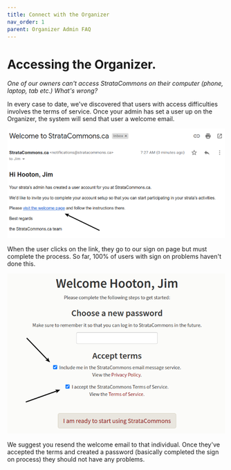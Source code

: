 ```yaml
---
title: Connect with the Organizer
nav_order: 1
parent: Organizer Admin FAQ
---
```


# Accessing the Organizer.

*One of our owners can't access StrataCommons on their computer (phone, laptop, tab etc.)  What's wrong?*

In every case to date, we've discovered that users with access difficulties involves the terms of service.   Once your admin has set a user up on the Organizer, the system will send that user a welcome email.  

![welcome page](access/visitwelcomepage.png)



When the user clicks on the link, they go to our sign on page but must complete the process.  So far, 100% of users with sign on problems haven't done this.

![accept terms](access/acceptterms.png)



 We suggest you resend the welcome email to that individual.  Once they've accepted the terms and created a password (basically completed the sign on process) they should not have any problems.
